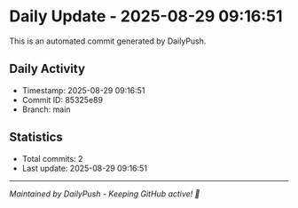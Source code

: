 # Daily Update - 2025-08-29 09:16:51

This is an automated commit generated by DailyPush.

## Daily Activity
- Timestamp: 2025-08-29 09:16:51
- Commit ID: 85325e89
- Branch: main

## Statistics
- Total commits: 2
- Last update: 2025-08-29 09:16:51

---
*Maintained by DailyPush - Keeping GitHub active! 🚀*
